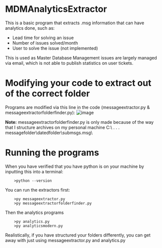 # MDMAnalyticsExtractor

This is a basic program that extracts .msg information that can have analytics done, such as:

 - Lead time for solving an issue
 - Number of issues solved/month
 - User to solve the issue (not implemented)

This is used as Master Database Management issues are largely managed via email, which is not able to publish statistics on user tickets.

# Modifying your code to extract out of the correct folder

Programs are modified via this line in the code (messageextractor.py & messageextractorfolderfinder.py):
![image](https://github.com/user-attachments/assets/de80ab7c-3b97-4a40-afec-64503028d256)

**Note:** messageextractorfolderfinder.py is only made because of the way that I structure archives on my personal machine C:\ . . . messagefolder\datedfolder\submsgs.msg\

# Running the programs

When you have verified that you have python is on your machine by inputting this into a terminal:

```
    >python --version
```

You can run the extractors first:

```
    >py messageextractor.py
    >py messageextractorfolderfinder.py
```

Then the analytics programs

```
    >py analytics.py
    >py analyticsmodern.py
```

Realistically, if you have structured your folders differently, you can get away with just using messageextractor.py and analytics.py
